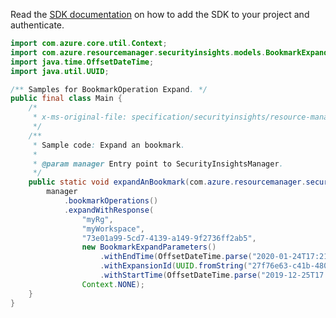 Read the [SDK documentation](https://github.com/Azure/azure-sdk-for-java/blob/azure-resourcemanager-securityinsights_1.0.0-beta.1/sdk/securityinsights/azure-resourcemanager-securityinsights/README.md) on how to add the SDK to your project and authenticate.

```java
import com.azure.core.util.Context;
import com.azure.resourcemanager.securityinsights.models.BookmarkExpandParameters;
import java.time.OffsetDateTime;
import java.util.UUID;

/** Samples for BookmarkOperation Expand. */
public final class Main {
    /*
     * x-ms-original-file: specification/securityinsights/resource-manager/Microsoft.SecurityInsights/preview/2021-09-01-preview/examples/bookmarks/expand/PostExpandBookmark.json
     */
    /**
     * Sample code: Expand an bookmark.
     *
     * @param manager Entry point to SecurityInsightsManager.
     */
    public static void expandAnBookmark(com.azure.resourcemanager.securityinsights.SecurityInsightsManager manager) {
        manager
            .bookmarkOperations()
            .expandWithResponse(
                "myRg",
                "myWorkspace",
                "73e01a99-5cd7-4139-a149-9f2736ff2ab5",
                new BookmarkExpandParameters()
                    .withEndTime(OffsetDateTime.parse("2020-01-24T17:21:00.000Z"))
                    .withExpansionId(UUID.fromString("27f76e63-c41b-480f-bb18-12ad2e011d49"))
                    .withStartTime(OffsetDateTime.parse("2019-12-25T17:21:00.000Z")),
                Context.NONE);
    }
}
```
